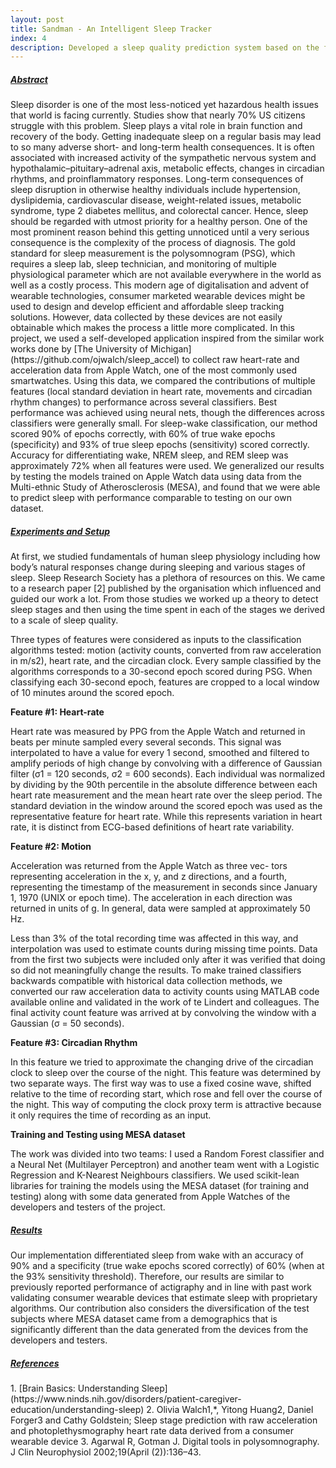 ```yaml
---
layout: post
title: Sandman - An Intelligent Sleep Tracker
index: 4
description: Developed a sleep quality prediction system based on the features extracted from Heart-rate, Movement, and Circadian Rhythm data from the MEMS and PPG sensors of Apple Watch. Sleep stage detection was done using Random Forests and Neural Networks (Multilayer Perceptron) which achieved 90% accuracy and 60% specificity.
---
```


<h5><u>Abstract</u></h5>
Sleep disorder is one of the most less-noticed yet hazardous health issues that world is facing currently. 
Studies show that nearly 70% US citizens struggle with this problem. Sleep plays a vital role in brain function and recovery of the body. 
Getting inadequate sleep on a regular basis may lead to so many adverse short- and long-term health consequences. 
It is often associated with increased activity of the sympathetic nervous system and hypothalamic–pituitary–adrenal axis, metabolic effects, 
changes in circadian rhythms, and proinflammatory responses. Long-term consequences of sleep disruption in otherwise healthy 
individuals include hypertension, dyslipidemia, cardiovascular disease, weight-related issues, metabolic syndrome, type 2 diabetes mellitus, 
and colorectal cancer. Hence, sleep should be regarded with utmost priority for a healthy person. 
One of the most prominent reason behind this getting unnoticed until a very serious consequence is the complexity of the process of diagnosis. 
The gold standard for sleep measurement is the polysomnogram (PSG), which requires a sleep lab, sleep technician, and monitoring of multiple 
physiological parameter which are not available everywhere in the world as well as a costly process. 
This modern age of digitalisation and advent of wearable technologies, consumer marketed wearable devices might be used to design and develop 
efficient and affordable sleep tracking solutions. However, data collected by these devices are not easily obtainable which makes the process a 
little more complicated. In this project, we used a self-developed application inspired from the similar work works done by 
[The University of Michigan](https://github.com/ojwalch/sleep_accel) to collect raw heart-rate and acceleration data from Apple Watch, one of the most commonly used smartwatches. 
Using this data, we compared the contributions of multiple features (local standard deviation in heart rate, movements and circadian rhythm changes) to performance across several classifiers. Best performance was achieved using neural nets, though the differences across classifiers were generally small. For sleep-wake classification, our method scored 90% of epochs correctly, with 60% of true wake epochs (specificity) and 93% of true sleep epochs (sensitivity) scored correctly. Accuracy for differentiating wake, NREM sleep, and REM sleep was approximately 72% when all features were used. We generalized our results by testing the models trained on Apple Watch data using data from the Multi-ethnic Study of Atherosclerosis (MESA), and found that we were able to predict sleep with performance comparable to testing on our own dataset.

<h5><u>Experiments and Setup</u></h5>
At first, we studied fundamentals of human sleep physiology including how body’s natural responses change during sleeping and various stages of sleep. Sleep Research Society has a plethora of resources on this. We came to a research paper [2] published by the organisation which influenced and guided our work a lot. From those studies we worked up a theory to detect sleep stages and then using the time spent in each of the stages we derived to a scale of sleep quality.

Three types of features were considered as inputs to the classification algorithms tested: motion (activity counts, converted from raw acceleration in m/s2), heart rate, and the circadian clock. Every sample classified by the algorithms corresponds to a 30-second epoch scored during PSG. When classifying each 30-second epoch, features are cropped to a local window of 10 minutes around the scored epoch. 

<strong>Feature #1: Heart-rate</strong>

Heart rate was measured by PPG from the Apple Watch and returned in beats per minute sampled every several seconds. This signal was interpolated to have a value for every 1 second, 
smoothed and filtered to amplify periods of high change by convolving with a difference of Gaussian filter (σ1 = 120 seconds, σ2 = 600 seconds). Each individual was normalized by dividing by the 90th percentile in the absolute difference between each heart rate measurement and the mean heart rate over the sleep period. The standard deviation in the window around the scored epoch was used as the representative feature for heart rate. While this represents variation in heart rate, it is distinct from ECG-based definitions of heart rate variability. 

<strong>Feature #2: Motion</strong>

Acceleration was returned from the Apple Watch as three vec- tors representing acceleration in the x, y, and z directions, and a fourth, representing the timestamp of the measurement in seconds since January 1, 1970 (UNIX or epoch time). 
The acceleration in each direction was returned in units of g. 
In general, data were sampled at approximately 50 Hz.

Less than 3% of the total recording time was affected in this way, and interpolation was used to estimate counts during missing time points. Data from the first two subjects were included only after it was verified that doing so did not meaningfully change the results. 
To make trained classifiers backwards compatible with historical data collection methods, we converted our raw acceleration data to activity counts using MATLAB code available online and validated in the work of te Lindert and colleagues. The final activity count feature was arrived at by convolving the window with a Gaussian (σ = 50 seconds).

<strong>Feature #3: Circadian Rhythm</strong>

In this feature we tried to approximate the changing drive of the circadian clock to sleep over the course of the night. This feature was determined by two separate ways. The first way was to use a fixed cosine wave, shifted relative to the time of recording start, which rose and fell over the course of the night. This way of computing the clock proxy term is attractive because it only requires the time of recording as an input. 

<strong>Training and Testing using MESA dataset</strong>

The work was divided into two teams: I used a Random Forest classifier and a Neural Net (Multilayer Perceptron) and another team went with a Logistic Regression and K-Nearest Neighbours classifiers. We used scikit-lean libraries for training the models using the MESA dataset (for training and testing) along with some data generated from Apple Watches of the developers and testers of the project.

<h5><u>Results</u></h5>
Our implementation differentiated sleep from wake with an accuracy of 90% and a specificity (true wake epochs scored correctly) of 60% (when at the 93% sensitivity threshold). Therefore, our results are similar to previously reported performance of actigraphy and in line with past work validating consumer wearable devices that estimate sleep with proprietary algorithms. Our contribution also considers the diversification of the test subjects where MESA dataset came from a demographics that is significantly different than the data generated from the devices from the developers and testers.

<h5><u>References</u></h5>
1.  [Brain Basics: Understanding Sleep](https://www.ninds.nih.gov/disorders/patient-caregiver-education/understanding-sleep)
2. Olivia Walch1,*, Yitong Huang2, Daniel Forger3 and Cathy Goldstein; Sleep stage prediction with raw acceleration and photoplethysmography heart rate data derived from a consumer wearable device 
3. Agarwal R, Gotman J. Digital tools in polysomnography. J Clin Neurophysiol 2002;19(April (2)):136–43.
